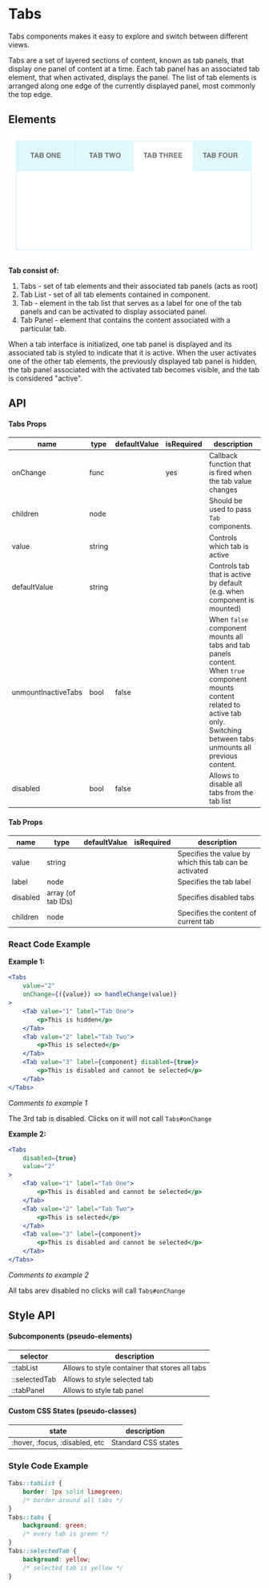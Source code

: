 # Tabs

Tabs components makes it easy to explore and switch between different views.

Tabs are a set of layered sections of content, known as tab panels, that display one panel of content at a time. Each tab panel has an associated tab element, that when activated, displays the panel. The list of tab elements is arranged along one edge of the currently displayed panel, most commonly the top edge.

## Elements

![elements](./assets/elements.png)

**Tab consist of:**

1. Tabs - set of tab elements and their associated tab panels (acts as root)
2. Tab List - set of all tab elements contained in component.
3. Tab - element in the tab list that serves as a label for one of the tab panels and can be activated to display associated panel.
4. Tab Panel - element that contains the content associated with a particular tab.

When a tab interface is initialized, one tab panel is displayed and its associated tab is styled to indicate that it is active. When the user activates one of the other tab elements, the previously displayed tab panel is hidden, the tab panel associated with the activated tab becomes visible, and the tab is considered "active".

## API

#### Tabs Props

| name                | type   | defaultValue | isRequired | description                              |
| ------------------- | ------ | ------------ | ---------- | ---------------------------------------- |
| onChange            | func   |              | yes        | Callback function that is fired when the tab value changes |
| children            | node   |              |            | Should be used to pass `Tab` components. |
| value               | string |              |            | Controls which tab is active             |
| defaultValue        | string |              |            | Controls tab that is active by default (e.g. when component is mounted) |
| unmountInactiveTabs | bool   | false        |            | When `false` component mounts all tabs and tab panels content. When `true` component mounts content related to active tab only. Switching between tabs unmounts all previous content. |
| disabled            | bool   | false        |            | Allows to disable all tabs from the tab list |



#### Tab Props

| name     | type               | defaultValue | isRequired | description             |
| -------- | ------------------ | ------------ | ---------- | ----------------------- |
| value    | string             |              |            | Specifies the value by which this tab can be activated |
| label    | node               |              |            | Specifies the tab label |
| disabled | array (of tab IDs) |              |            | Specifies disabled tabs |
| children | node               |              |            | Specifies the content of current tab |



### React Code Example

**Example 1:**

```jsx
<Tabs
    value="2"
    onChange={({value}) => handleChange(value)}
>
    <Tab value="1" label="Tab One">
        <p>This is hidden</p>
    </Tab>
    <Tab value="2" label="Tab Two">
        <p>This is selected</p>
    </Tab>
    <Tab value="3" label={component} disabled={true}>
        <p>This is disabled and cannot be selected</p>
    </Tab>
</Tabs>
```

*Comments to example 1*

The 3rd tab is disabled. Clicks on it will not call `Tabs#onChange`

**Example 2:**

```jsx
<Tabs
    disabled={true}
    value="2"
>
    <Tab value="1" label="Tab One">
        <p>This is disabled and cannot be selected</p>
    </Tab>
    <Tab value="2" label="Tab Two">
        <p>This is selected</p>
    </Tab>
    <Tab value="3" label={component}>
        <p>This is disabled and cannot be selected</p>
    </Tab>
</Tabs>
```

*Comments to example 2*

All tabs arev disabled no clicks will call `Tabs#onChange`

## Style API

#### Subcomponents (pseudo-elements)

| selector      | description                              |
| ------------- | ---------------------------------------- |
| ::tabList     | Allows to style container that stores all tabs |
| ::selectedTab | Allows to style selected tab             |
| ::tabPanel    | Allows to style tab panel                |

#### Custom CSS States (pseudo-classes)

| state                          | description         |
| ------------------------------ | ------------------- |
| :hover, :focus, :disabled, etc | Standard CSS states |



### Style Code Example

```css
Tabs::tabList {
    border: 1px solid limegreen;
    /* border around all tabs */
}
Tabs::tabs {
    background: green;
    /* every tab is green */
}
Tabs::selectedTab {
    background: yellow;
    /* selected tab is yellow */
}
```

